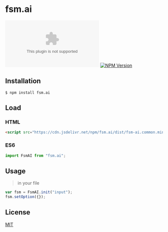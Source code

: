 # fsm.ai

[![Gitter](https://badges.gitter.im/fsm-ai/fsm.ai)](https://gitter.im/fsm-ai/fsm?utm_source=badge&utm_medium=badge&utm_campaign=pr-badge)
[![NPM Version](https://img.shields.io/npm/v/fsm.ai.svg)](https://www.npmjs.com/package/fsm.ai)

## Installation

```
$ npm install fsm.ai
```

## Load

### HTML

```html
<script src="https://cdn.jsdelivr.net/npm/fsm.ai/dist/fsm-ai.common.min.js"></script>
```

### ES6

```js
import FsmAI from "fsm.ai";
```

## Usage

> in your file

```javascript
var fsm = FsmAI.init("input");
fsm.setOption({});
```

## License

[MIT](LICENSE)
